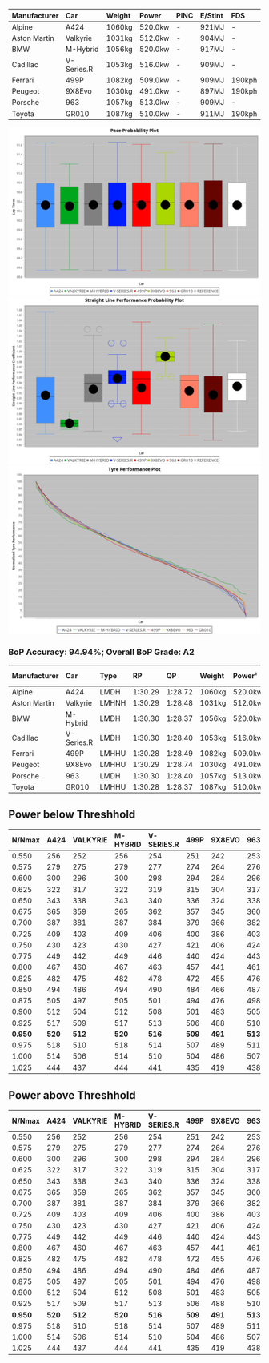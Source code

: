 | Manufacturer | Car        | Weight | Power   | PINC    | E/Stint | FDS     |
|:-|:-|:-|:-|:-|:-|:-|
| Alpine       | A424       | 1060kg | 520.0kw |    -    | 921MJ   |    -    |
| Aston Martin | Valkyrie   | 1031kg | 512.0kw |    -    | 904MJ   |    -    |
| BMW          | M-Hybrid   | 1056kg | 520.0kw |    -    | 917MJ   |    -    |
| Cadillac     | V-Series.R | 1053kg | 516.0kw |    -    | 909MJ   |    -    |
| Ferrari      | 499P       | 1082kg | 509.0kw |    -    | 909MJ   | 190kph  |
| Peugeot      | 9X8Evo     | 1030kg | 491.0kw |    -    | 897MJ   | 190kph  |
| Porsche      | 963        | 1057kg | 513.0kw |    -    | 909MJ   |    -    |
| Toyota       | GR010      | 1087kg | 510.0kw |    -    | 911MJ   | 190kph  |

![PACECHART](./IMG/AUTO.png)
![STRAIGHTLINEPERFORMANCECHART](./IMG/AUTO_sp.png)
![TYREPERFORMANCECHART](./IMG/AUTO_tw.png)

### BoP Accuracy: 94.94%; Overall BoP Grade: A2
| Manufacturer | Car        | Type  | RP      | QP      | Weight | Power¹  | Threshhold | PINC    | Power²   | E/Stint | AVG Vmax  | FDS     | RDLC | L/Stint | BOP-Grade | Model Accuracy | Model Points | Match%  | SimDiff |
|:-|:-|:-|:-|:-|:-|:-|:-|:-|:-|:-|:-|:-|:-|:-|:-|:-|:-|:-|:-|
| Alpine       | A424       | LMDH  | 1:30.29 | 1:28.72 | 1060kg | 520.0kw | 0.0kph     |    -    | 520.00kw |  921MJ  | 309.43kph |    -    | 1.01 | 40      | ~A1       | 98.94%         | 2047         | 97.87%  | +0.02   |
| Aston Martin | Valkyrie   | LMHNH | 1:30.29 | 1:28.48 | 1031kg | 512.0kw | 0.0kph     |    -    | 512.00kw |  904MJ  | 300.82kph |    -    | 1.06 | 40      | +C2       | 100.00%        | 247          | 71.02%  | #       |
| BMW          | M-Hybrid   | LMDH  | 1:30.30 | 1:28.37 | 1056kg | 520.0kw | 0.0kph     |    -    | 520.00kw |  917MJ  | 312.54kph |    -    | 1.02 | 40      | ~A1       | 98.84%         | 3070         | 100.00% | +0.14   |
| Cadillac     | V-Series.R | LMDH  | 1:30.30 | 1:28.40 | 1053kg | 516.0kw | 0.0kph     |    -    | 516.00kw |  909MJ  | 313.72kph |    -    | 1.02 | 40      | +A2       | 98.94%         | 5427         | 94.51%  | +0.21   |
| Ferrari      | 499P       | LMHHU | 1:30.28 | 1:28.49 | 1082kg | 509.0kw | 0.0kph     |    -    | 509.00kw |  909MJ  | 309.67kph | 190kph  | 1.02 | 40      | ~A1       | 100.00%        | 6554         | 100.00% | +0.76   |
| Peugeot      | 9X8Evo     | LMHHU | 1:30.29 | 1:28.74 | 1030kg | 491.0kw | 0.0kph     |    -    | 491.00kw |  897MJ  | 321.35kph | 190kph  | 1.02 | 40      | ~A1       | 100.00%        | 1457         | 96.44%  | +0.46   |
| Porsche      | 963        | LMDH  | 1:30.30 | 1:28.40 | 1057kg | 513.0kw | 0.0kph     |    -    | 513.00kw |  909MJ  | 310.34kph |    -    | 1.02 | 40      | ~A1       | 99.91%         | 14205        | 100.00% | +0.25   |
| Toyota       | GR010      | LMHHU | 1:30.28 | 1:28.37 | 1087kg | 510.0kw | 0.0kph     |    -    | 510.00kw |  911MJ  | 307.13kph | 190kph  | 1.02 | 40      | ~A1       | 99.73%         | 4795         | 99.66%  | +0.28   |

## Power below Threshhold
| N/Nmax    | A424    | VALKYRIE | M-HYBRID | V-SERIES.R | 499P    | 9X8EVO  | 963     | GR010   |
|:-|:-|:-|:-|:-|:-|:-|:-|:-|
|  0.550    |  256    |  252     |  256     |  254       |  251    |  242    |  253    |  251    |
|  0.575    |  279    |  275     |  279     |  277       |  274    |  264    |  276    |  274    |
|  0.600    |  300    |  296     |  300     |  298       |  294    |  284    |  296    |  295    |
|  0.625    |  322    |  317     |  322     |  319       |  315    |  304    |  317    |  316    |
|  0.650    |  343    |  338     |  343     |  340       |  336    |  324    |  338    |  337    |
|  0.675    |  365    |  359     |  365     |  362       |  357    |  345    |  360    |  358    |
|  0.700    |  387    |  381     |  387     |  384       |  379    |  366    |  382    |  380    |
|  0.725    |  409    |  403     |  409     |  406       |  400    |  386    |  403    |  401    |
|  0.750    |  430    |  423     |  430     |  427       |  421    |  406    |  424    |  422    |
|  0.775    |  449    |  442     |  449     |  446       |  440    |  424    |  443    |  441    |
|  0.800    |  467    |  460     |  467     |  463       |  457    |  441    |  461    |  458    |
|  0.825    |  482    |  475     |  482     |  478       |  472    |  455    |  476    |  473    |
|  0.850    |  494    |  486     |  494     |  490       |  484    |  466    |  487    |  485    |
|  0.875    |  505    |  497     |  505     |  501       |  494    |  476    |  498    |  495    |
|  0.900    |  512    |  504     |  512     |  508       |  501    |  483    |  505    |  502    |
|  0.925    |  517    |  509     |  517     |  513       |  506    |  488    |  510    |  507    |
| **0.950** | **520** | **512**  | **520**  | **516**    | **509** | **491** | **513** | **510** |
|  0.975    |  518    |  510     |  518     |  514       |  507    |  489    |  511    |  508    |
|  1.000    |  514    |  506     |  514     |  510       |  504    |  486    |  507    |  505    |
|  1.025    |  444    |  437     |  444     |  441       |  435    |  419    |  438    |  436    |

## Power above Threshhold
| N/Nmax    | A424    | VALKYRIE | M-HYBRID | V-SERIES.R | 499P    | 9X8EVO  | 963     | GR010   |
|:-|:-|:-|:-|:-|:-|:-|:-|:-|
|  0.550    |  256    |  252     |  256     |  254       |  251    |  242    |  253    |  251    |
|  0.575    |  279    |  275     |  279     |  277       |  274    |  264    |  276    |  274    |
|  0.600    |  300    |  296     |  300     |  298       |  294    |  284    |  296    |  295    |
|  0.625    |  322    |  317     |  322     |  319       |  315    |  304    |  317    |  316    |
|  0.650    |  343    |  338     |  343     |  340       |  336    |  324    |  338    |  337    |
|  0.675    |  365    |  359     |  365     |  362       |  357    |  345    |  360    |  358    |
|  0.700    |  387    |  381     |  387     |  384       |  379    |  366    |  382    |  380    |
|  0.725    |  409    |  403     |  409     |  406       |  400    |  386    |  403    |  401    |
|  0.750    |  430    |  423     |  430     |  427       |  421    |  406    |  424    |  422    |
|  0.775    |  449    |  442     |  449     |  446       |  440    |  424    |  443    |  441    |
|  0.800    |  467    |  460     |  467     |  463       |  457    |  441    |  461    |  458    |
|  0.825    |  482    |  475     |  482     |  478       |  472    |  455    |  476    |  473    |
|  0.850    |  494    |  486     |  494     |  490       |  484    |  466    |  487    |  485    |
|  0.875    |  505    |  497     |  505     |  501       |  494    |  476    |  498    |  495    |
|  0.900    |  512    |  504     |  512     |  508       |  501    |  483    |  505    |  502    |
|  0.925    |  517    |  509     |  517     |  513       |  506    |  488    |  510    |  507    |
| **0.950** | **520** | **512**  | **520**  | **516**    | **509** | **491** | **513** | **510** |
|  0.975    |  518    |  510     |  518     |  514       |  507    |  489    |  511    |  508    |
|  1.000    |  514    |  506     |  514     |  510       |  504    |  486    |  507    |  505    |
|  1.025    |  444    |  437     |  444     |  441       |  435    |  419    |  438    |  436    |
